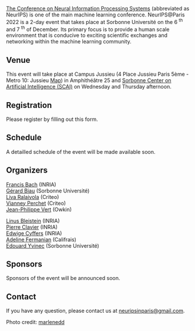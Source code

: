 <a href="https://nips.cc/">The Conference on Neural Information Processing Systems</a> (abbreviated as NeurIPS) is one of the main machine learning conference. NeurIPS@Paris 2022 is a 2-day event that takes place at Sorbonne Université on the 6 <sup>th</sup> and 7 <sup>th</sup> of December. Its primary focus is to provide a human scale environment that is conducive to exciting scientific exchanges and networking within the machine learning community. 

## Venue

This event will take place at Campus Jussieu (4 Place Jussieu Paris 5ème - Metro 10: Jussieu <a href="docs/assets/plan_neurips2022v2.jpg"> Map</a>) in Amphithéâtre 25 and <a href="https://scai.sorbonne-universite.fr">Sorbonne Center on Artificial Intelligence (SCAI)</a> on Wednesday and Thursday afternoon. 

<!---
![map](/docs/assets/plan_neurips2022v2.jpg)
--->

## Registration

Please register by filling out this form. 

## Schedule

A detailled schedule of the event will be made available soon.

## Organizers

[Francis Bach](https://www.di.ens.fr/~fbach/) (INRIA) <br>
[Gérard Biau](https://www.lpsm.paris/pageperso/biau/) (Sorbonne Université)<br>
[Liva Ralaivola](https://pageperso.lif.univ-mrs.fr/~liva.ralaivola/doku.php) (Criteo) <br>
[Vianney Perchet](https://vianney.ai/) (Criteo) <br>
[Jean-Philippe Vert](https://members.cbio.mines-paristech.fr/~jvert/) (Owkin)

[Linus Bleistein](linusbleistein.com) (INRIA)<br>
[Pierre Clavier](https://pierreclavier.github.io/aboutme/) (INRIA)<br>
[Edwige Cyffers](http://perso.ens-lyon.fr/edwige.cyffers/) (INRIA) <br>
[Adeline Fermanian](afermanian.github.io) (Califrais) <br>
[Edouard Yvinec](https://www.isir.upmc.fr/personnel/yvinec/) (Sorbonne Université)

## Sponsors

Sponsors of the event will be announced soon. 

## Contact

If you have any question, please contact us at [neuripsinparis@gmail.com](mailto:neuripsinparis@gmail.com).


Photo credit: [marlenedd](https://www.flickr.com/photos/24241643@N00/49478118648)
